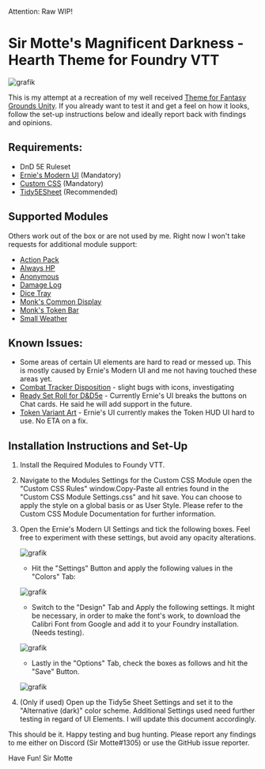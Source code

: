 Attention: Raw WIP!


# Sir Motte's Magnificent Darkness - Hearth Theme for Foundry VTT
![grafik](https://user-images.githubusercontent.com/82598692/206671747-330cc503-33ea-47ca-b049-1a0a63d2c85c.png)

This is my attempt at a recreation of my well received [Theme for Fantasy Grounds Unity](https://github.com/SirMotte/FGU-Theme-Hearth).
If you already want to test it and get a feel on how it looks, follow the set-up instructions below and ideally report back with findings and opinions.

## Requirements:
- DnD 5E Ruleset
- [Ernie's Modern UI](xxx) (Mandatory)
- [Custom CSS](xxx) (Mandatory)
- [Tidy5ESheet](https://github.com/sdenec/tidy5e-sheet) (Recommended)

## Supported Modules
Others work out of the box or are not used by me. Right now I won't take requests for additional module support:

- [Action Pack](https://github.com/teroparvinen/foundry-action-pack)
- [Always HP](https://github.com/ironmonk88/always-hp)
- [Anonymous](https://github.com/reonZ/anonymous)
- [Damage Log](https://github.com/cs96and/FoundryVTT-damage-log)
- [Dice Tray](https://gitlab.com/asacolips-projects/foundry-mods/foundry-vtt-dice-calculator)
- [Monk's Common Display](https://github.com/ironmonk88/monks-common-display)
- [Monk's Token Bar](https://github.com/ironmonk88/monks-tokenbar)
- [Small Weather](https://github.com/LeafWulf/smallweather)

## Known Issues:
- Some areas of certain UI elements are hard to read or messed up. This is mostly caused by Ernie's Modern UI and me not having touched these areas yet.
- [Combat Tracker Disposition](https://github.com/LebombJames/combat-tracker-disposition) - slight bugs with icons, investigating
- [Ready Set Roll for D&D5e](https://github.com/MangoFVTT/fvtt-ready-set-roll-5e) - Currently Ernie's UI breaks the buttons on Chat cards. He said he will add support in the future.
- [Token Variant Art](https://github.com/Aedif/TokenVariants) - Ernie's UI currently makes the Token HUD UI hard to use. No ETA on a fix.

## Installation Instructions and Set-Up

1. Install the Required Modules to Foundy VTT.
2. Navigate to the Modules Settings for the Custom CSS Module open the "Custom CSS Rules" window.Copy-Paste all entries found in the "Custom CSS Module Settings.css" and hit save. You can choose to apply the style on a global basis or as User Style. Please refer to the Custom CSS Module Documentation for further information.
3. Open the Ernie's Modern UI Settings and tick the following boxes. Feel free to experiment with these settings, but avoid any opacity alterations.

   ![grafik](https://user-images.githubusercontent.com/82598692/206667254-3bdc42d0-9c21-492f-be41-9eefcb3461ae.png)
   - Hit the "Settings" Button and apply the following values in the "Colors" Tab:

   ![grafik](https://user-images.githubusercontent.com/82598692/206667372-4ac4c426-860f-4301-b03b-12423278ba4b.png)

   - Switch to the "Design" Tab and Apply the following settings. It might be necessary, in order to make the font's work, to download the Calibri Font from Google and add it to your Foundry installation. (Needs testing).

   ![grafik](https://user-images.githubusercontent.com/82598692/206669105-062adb7f-e47e-4cc3-866a-5f4d57709869.png)

   - Lastly in the "Options" Tab, check the boxes as follows and hit the "Save" Button.

   ![grafik](https://user-images.githubusercontent.com/82598692/206667745-1c8df9b4-1dcc-48c6-ad72-c246245108d1.png)

4. (Only if used) Open up the Tidy5e Sheet Settings and set it to the "Alternative (dark)" color scheme. Additional Settings used need further testing in regard of UI Elements. I will update this document accordingly.

This should be it. Happy testing and bug hunting. Please report any findings to me either on Discord (Sir Motte#1305) or use the GitHub issue reporter.

Have Fun!
Sir Motte




